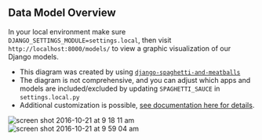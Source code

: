 ## Data Model Overview

In your local environment make sure `DJANGO_SETTINGS_MODULE=settings.local`, then visit `http://localhost:8000/models/` to view a graphic visualization of our Django models.

* This diagram was created by using [`django-spaghetti-and-meatballs`](https://github.com/LegoStormtroopr/django-spaghetti-and-meatballs)
* The diagram is not comprehensive, and you can adjust which apps and models are included/excluded by updating `SPAGHETTI_SAUCE` in `settings.local.py`
* Additional customization is possible, [see documentation here for details](http://django-spaghetti-and-meatballs.readthedocs.io/en/latest/customising.html).

![screen shot 2016-10-21 at 9 18 11 am](https://cloud.githubusercontent.com/assets/10427685/19603785/037e0b4e-9778-11e6-8a32-4fc2525fd61c.png)
![screen shot 2016-10-21 at 9 59 04 am](https://cloud.githubusercontent.com/assets/10427685/19603792/0a155886-9778-11e6-9dee-49627543b3f0.png)

